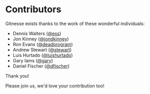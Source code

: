 # Contributors

Gitnesse exists thanks to the work of these wonderful individuals:

- Dennis Walters ([@ess](https://github.com/ess))
- Jon Kinney ([@jondkinney](https://github.com/jondkinney))
- Ron Evans ([@deadprogram](https://github.com/deadprogram))
- Andrew Stewart ([@stewart](https://github.com/stewart))
- Luis Hurtado ([@luishurtado](https://github.com/luishurtado))
- Gary Iams ([@gary](https://github.com/gary))
- Daniel Fischer ([@dfischer](https://github.com/dfischer))

Thank you!

Please join us, we'd love your contribution too!

